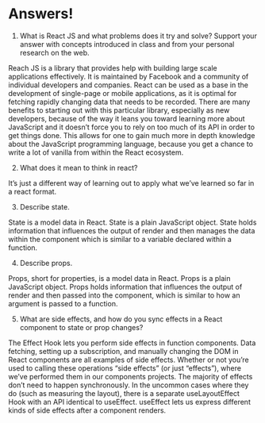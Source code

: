 # Answers!

1. What is React JS and what problems does it try and solve? Support your answer with concepts introduced in class and from your personal research on the web.

Reach JS is a library that provides help with building large scale applications effectively. It is maintained by Facebook and a community of individual developers and companies. React can be used as a base in the development of single-page or mobile applications, as it is optimal for fetching rapidly changing data that needs to be recorded. There are many benefits to starting out with this particular library, especially as new developers, because of the way it leans you toward learning more about JavaScript and it doesn’t force you to rely on too much of its API in order to get things done. This allows for one to gain much more in depth knowledge about the JavaScript programming language, because you get a chance to write a lot of vanilla from within the React ecosystem.

2. What does it mean to think in react?

It’s just a different way of learning out to apply what we’ve learned so far in a react format.

3. Describe state.

State is a model data in React. State is a plain JavaScript object. State holds information that influences the output of render and then manages the data within the component which is similar to a variable declared within a function. 

4. Describe props.

Props, short for properties, is a model data in React. Props is a plain JavaScript object. Props holds information that influences the output of render and then passed into the component, which is similar to how an argument is passed to a function. 

5. What are side effects, and how do you sync effects in a React component to state or prop changes?

The Effect Hook lets you perform side effects in function components. Data fetching, setting up a subscription, and manually changing the DOM in React components are all examples of side effects. Whether or not you’re used to calling these operations “side effects” (or just “effects”), where we’ve performed them in our components projects. The majority of effects don’t need to happen synchronously. In the uncommon cases where they do (such as measuring the layout), there is a separate useLayoutEffect Hook with an API identical to useEffect. useEffect lets us express different kinds of side effects after a component renders.
